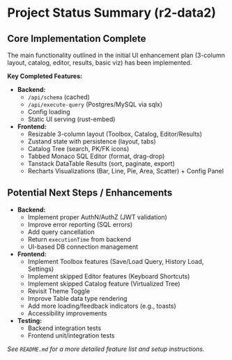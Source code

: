 # Project Status Summary (r2-data2)

## Core Implementation Complete

The main functionality outlined in the initial UI enhancement plan (3-column layout, catalog, editor, results, basic viz) has been implemented.

**Key Completed Features:**

*   **Backend:**
    *   `/api/schema` (cached)
    *   `/api/execute-query` (Postgres/MySQL via sqlx)
    *   Config loading
    *   Static UI serving (rust-embed)
*   **Frontend:**
    *   Resizable 3-column layout (Toolbox, Catalog, Editor/Results)
    *   Zustand state with persistence (layout, tabs)
    *   Catalog Tree (search, PK/FK icons)
    *   Tabbed Monaco SQL Editor (format, drag-drop)
    *   Tanstack DataTable Results (sort, paginate, export)
    *   Recharts Visualizations (Bar, Line, Pie, Area, Scatter) + Config Panel

## Potential Next Steps / Enhancements

*   **Backend:**
    *   Implement proper AuthN/AuthZ (JWT validation)
    *   Improve error reporting (SQL errors)
    *   Add query cancellation
    *   Return `executionTime` from backend
    *   UI-based DB connection management
*   **Frontend:**
    *   Implement Toolbox features (Save/Load Query, History Load, Settings)
    *   Implement skipped Editor features (Keyboard Shortcuts)
    *   Implement skipped Catalog feature (Virtualized Tree)
    *   Revisit Theme Toggle
    *   Improve Table data type rendering
    *   Add more loading/feedback indicators (e.g., toasts)
    *   Accessibility improvements
*   **Testing:**
    *   Backend integration tests
    *   Frontend unit/integration tests

*See `README.md` for a more detailed feature list and setup instructions.*
